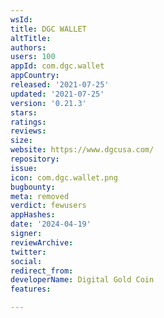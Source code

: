 ```yaml
---
wsId: 
title: DGC WALLET
altTitle: 
authors: 
users: 100
appId: com.dgc.wallet
appCountry: 
released: '2021-07-25'
updated: '2021-07-25'
version: '0.21.3'
stars: 
ratings: 
reviews: 
size: 
website: https://www.dgcusa.com/
repository: 
issue: 
icon: com.dgc.wallet.png
bugbounty: 
meta: removed
verdict: fewusers
appHashes: 
date: '2024-04-19'
signer: 
reviewArchive: 
twitter: 
social: 
redirect_from: 
developerName: Digital Gold Coin
features: 

---
```



